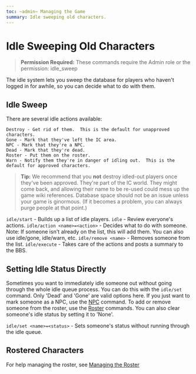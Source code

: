 ```yaml
---
toc: ~admin~ Managing the Game
summary: Idle sweeping old characters.
---
```

# Idle Sweeping Old Characters

> **Permission Required:** These commands require the Admin role or the permission: idle\_sweep

The idle system lets you sweep the database for players who haven't logged in for awhile, so you can decide what to do with them.

## Idle Sweep

There are several idle actions available:

    Destroy - Get rid of them.  This is the default for unapproved characters.
    Gone - Mark that they've left the IC area.
    NPC - Mark that they're a NPC. 
    Dead - Mark that they're dead.
    Roster - Put them on the roster.
    Warn - Notify them they're in danger of idling out.  This is the default for approved characters.

> **Tip:** We recommend that you **not** destroy idled-out players once they've been approved.  They're part of the IC world.  They might come back, and allowing their name to be re-used could mess up the game wiki references.  Database space should not be an issue unless your game is ginormous. (If it becomes a problem, you can always purge people at that point.)


`idle/start` - Builds up a list of idle players.
`idle` - Review everyone's actions.
`idle/action <name>=<action>` - Decides what to do with someone.
        Note: If someone isn't already on the list, this will add them.
        You can also use idle/gone, idle/warn, etc.
`idle/remove <name>` - Removes someone from the list.
`idle/execute` - Takes care of the actions and posts a summary to the BBS.

## Setting Idle Status Directly

Sometimes you want to immediately idle someone out without going through the whole idle queue process.  You can do this with the `idle/set` command.  Only 'Dead' and 'Gone' are valid options here.  If you just want to mark someone as a NPC, use the [NPC](/help/npc) command.  To add or remove someone from the roster, use the [Roster](/help/manage_roster) commands.   You can also clear someone's idle status by setting it to 'None'.

`idle/set <name>=<status>` - Sets someone's status without running through the idle queue.

## Rostered Characters

For help managing the roster, see [Managing the Roster](/help/manage_roster)